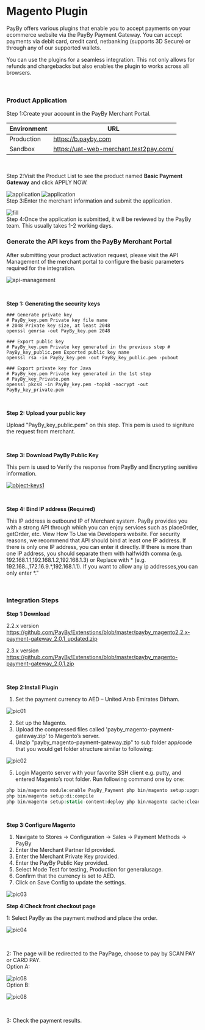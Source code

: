 # Magento Plugin

PayBy offers various plugins that enable you to accept payments on your ecommerce website via the PayBy Payment Gateway. You can accept payments via debit card, credit card, netbanking (supports 3D Secure) or through any of our supported wallets.
<br/>

You can use the plugins for a seamless integration. This not only allows for refunds and chargebacks but also enables the plugin to works across all browsers.

<br/>

### Product Application

Step 1:Create your account in the PayBy Merchant Portal.

| Environment                 | URL                                                       |
| ---------------------- | ------------------------------------------------------------ |
| Production      | https://b.payby.com |
| Sandbox      | https://uat-web-merchant.test2pay.com/ |

<br/>

Step 2:Visit the Product List to see the product named **Basic Payment Gateway** and click APPLY NOW.

![application](./pic/apply.png)
![application](./pic/apply2.png)
<br/> 
Step 3:Enter the merchant information and submit the application.

![fill](./pic/fill.png)
<br/> 
Step 4:Once the application is submitted, it will be reviewed by the PayBy team. This usually takes 1-2 working days.
<br/>   

### Generate the API keys from the PayBy Merchant Portal
After submitting your product activation request, please visit the API Management of the merchant portal to configure the basic parameters required for the integration.

![api-management](./pic/api-management4.png)

<br/>

**Step 1: Generating the security keys**

```shell
### Generate private key
# PayBy_key.pem Private key file name
# 2048 Private key size, at least 2048
openssl genrsa -out PayBy_key.pem 2048

### Export public key
# PayBy_key.pem Private key generated in the previous step # PayBy_key_public.pem Exported public key name
openssl rsa -in PayBy_key.pem -out PayBy_key_public.pem -pubout

### Export private key for Java
# PayBy_key.pem Private key generated in the 1st step
# PayBy_key_Private.pem
openssl pkcs8 -in PayBy_key.pem -topk8 -nocrypt -out PayBy_key_private.pem
```

<br/>

**Step 2: Upload your public key**

Upload "PayBy_key_public.pem" on this step. This pem is used to signiture the request from merchant.

<br/>

**Step 3: Download PayBy Public Key**

This pem is used to Verify the response from PayBy and Encrypting senitive information.

[![object-keys1](./pic/object-keys1.png)](https://mermaid-js.github.io/mermaid-live-editor/#/edit/eyJjb2RlIjoiICAgIGdyYXBoIExSXG4gICAgICAgIEFbXCJvcmlnaW5hbCBjb250ZW50IG9mIHJlcXVlc3QgYm9keVwiXSAtLSBVVEYtOCBlbmNvZGluZyAtLT5CW1wiZW5jb2RlZCBtZXNzYWdlXCJdIC0tIFNIQTI1NndpdGhSU0EgLS0-Q1tcInNpZ25hdHVyZVwiXSAtLSBCYXNlNjQgLS0-IERbXCJmaW5hbCBzaWduYXR1cmUgb3V0cHV0XCJdXG4iLCJtZXJtYWlkIjp7InRoZW1lIjoiZGVmYXVsdCIsInNlcXVlbmNlIjp7ImRpYWdyYW1NYXJnaW5YIjo1MCwiZGlhZ3JhbU1hcmdpblkiOjEwLCJhY3Rvck1hcmdpbiI6NTAsIndpZHRoIjo0MDAsImhlaWdodCI6NjUsImJveE1hcmdpbiI6MTAsImJveFRleHRNYXJnaW4iOjUsIm5vdGVNYXJnaW4iOjEwLCJtZXNzYWdlTWFyZ2luIjozNSwibWlycm9yQWN0b3JzIjp0cnVlLCJib3R0b21NYXJnaW5BZGoiOjEsInVzZU1heFdpZHRoIjp0cnVlLCJyaWdodEFuZ2xlcyI6ZmFsc2UsInNob3dTZXF1ZW5jZU51bWJlcnMiOmZhbHNlfX0sInVwZGF0ZUVkaXRvciI6ZmFsc2V9)

<br/>

**Step 4: Bind IP address (Required)**

This IP address is outbound IP of Merchant system. PayBy provides you with a strong API through which you can enjoy services such as placeOrder, getOrder, etc. View How To Use via Developers website.
For security reasons, we recommend that API should bind at least one IP address.
If there is only one IP address, you can enter it directly. If there is more than one IP address, you should separate them with halfwidth comma (e.g. 192.168.1.1,192.168.1.2,192.168.1.3) or Replace with *
(e.g. 192.168.*.*,172.16.9.*,192.168.1.1). If you want to allow any ip addresses,you can only enter *."

<br/>

### Integration Steps

**Step 1:Download**

2.2.x version
https://github.com/PayBy/Extenstions/blob/master/payby_magento2.2.x-payment-gateway_2.0.1_updated.zip 

2.3.x version
https://github.com/PayBy/Extenstions/blob/master/payby_magento-payment-gateway_2.0.1.zip

<br/>

**Step 2:Install Plugin**

1. Set the payment currency to AED – United Arab Emirates Dirham.

![pic01](./pic/pic01.png)  

2. Set up the Magento.  
3. Upload the compressed files called 'payby_magento-payment-gateway.zip' to Magento’s server.  
4. Unzip "payby_magento-payment-gateway.zip" to sub folder app/code that you would get folder structure similar to following:  

![pic02](./pic/pic02.png)  

5. Login Magento server with your favorite SSH client e.g. putty, and entered Magento’s root folder. Run following command one by one:  

```php
php bin/magento module:enable PayBy_Payment php bin/magento setup:upgrade
php bin/magento setup:di:compile
php bin/magento setup:static-content:deploy php bin/magento cache:clean`
```

<br/>

**Step 3:Configure Magento**

1. Navigate to Stores → Configuration → Sales → Payment Methods → PayBy  
2. Enter the Merchant Partner Id provided. 
3. Enter the Merchant Private Key provided. 
4. Enter the PayBy Public Key provided. 
5. Select Mode Test for testing, Production for generalusage.   
6. Confirm that the currency is set to AED.
7. Click on Save Config to update the settings.

![pic03](./pic/pic03.png)  



**Step 4:Check front checkout page**

1: Select PayBy as the payment method and place the order.

![pic04](./pic/pic04.png)  

<br/>

2: The page will be redirected to the PayPage, choose to pay by SCAN PAY or CARD PAY.<br/>
Option A:

![pic08](./pic/paypage1.png)  
Option B: 

![pic08](./pic/paypage2.jpg)  

<br/>

3: Check the payment results.